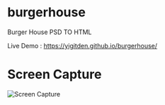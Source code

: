 # burgerhouse
Burger House PSD TO HTML

Live Demo : https://yigitden.github.io/burgerhouse/



# Screen Capture

![Screen Capture](./images/screencapture-yigitden-github-io-burgerhouse.png)

